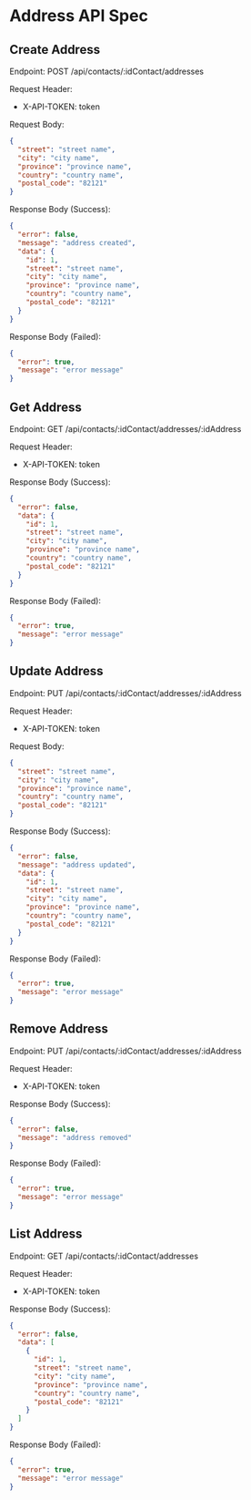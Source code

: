 # Address API Spec

## Create Address

Endpoint: POST /api/contacts/:idContact/addresses

Request Header:
- X-API-TOKEN: token

Request Body:
```json
{
  "street": "street name",
  "city": "city name",
  "province": "province name",
  "country": "country name",
  "postal_code": "82121"
}
```

Response Body (Success):
```json
{
  "error": false,
  "message": "address created",
  "data": {
    "id": 1,
    "street": "street name",
    "city": "city name",
    "province": "province name",
    "country": "country name",
    "postal_code": "82121"
  }
}
```

Response Body (Failed):

```json
{
  "error": true,
  "message": "error message" 
}
```

## Get Address

Endpoint: GET /api/contacts/:idContact/addresses/:idAddress

Request Header:
- X-API-TOKEN: token

Response Body (Success):
```json
{
  "error": false,
  "data": {
    "id": 1,
    "street": "street name",
    "city": "city name",
    "province": "province name",
    "country": "country name",
    "postal_code": "82121"
  }
}
```

Response Body (Failed):

```json
{
  "error": true,
  "message": "error message" 
}
```

## Update Address

Endpoint: PUT /api/contacts/:idContact/addresses/:idAddress

Request Header:
- X-API-TOKEN: token

Request Body:
```json
{
  "street": "street name",
  "city": "city name",
  "province": "province name",
  "country": "country name",
  "postal_code": "82121"
}
```

Response Body (Success):
```json
{
  "error": false,
  "message": "address updated",
  "data": {
    "id": 1,
    "street": "street name",
    "city": "city name",
    "province": "province name",
    "country": "country name",
    "postal_code": "82121"
  }
}
```

Response Body (Failed):

```json
{
  "error": true,
  "message": "error message" 
}
```

## Remove Address

Endpoint: PUT /api/contacts/:idContact/addresses/:idAddress

Request Header:
- X-API-TOKEN: token

Response Body (Success):
```json
{
  "error": false,
  "message": "address removed"
}
```

Response Body (Failed):

```json
{
  "error": true,
  "message": "error message" 
}
```

## List Address

Endpoint: GET /api/contacts/:idContact/addresses

Request Header:
- X-API-TOKEN: token

Response Body (Success):
```json
{
  "error": false,
  "data": [
    {
      "id": 1,
      "street": "street name",
      "city": "city name",
      "province": "province name",
      "country": "country name",
      "postal_code": "82121"
    }
  ]
}
```

Response Body (Failed):

```json
{
  "error": true,
  "message": "error message" 
}
```
